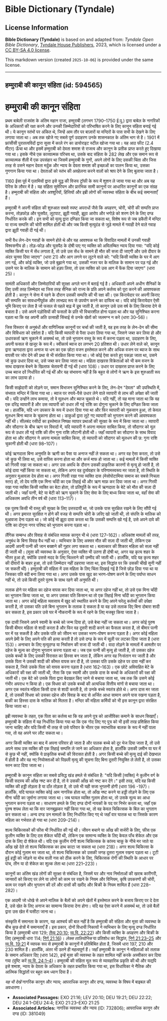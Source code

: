 # Bible Dictionary (Tyndale)

## License Information

**Bible Dictionary (Tyndale)** is based on and adapted from: _Tyndale Open Bible Dictionary_, [Tyndale House Publishers](https://tyndaleopenresources.com/), 2023, which is licensed under a [CC BY-SA 4.0 license](https://creativecommons.org/licenses/by-sa/4.0/legalcode.en).

This markdown version (created `2025-10-06`) is provided under the same license.



--------------------------------

## हम्मुराबी की कानून संहिता (id: 594565)

हम्मुराबी की कानून संहिता
=========================

प्रथम बाबेली राजवंश के अंतिम महान राजा, हम्मुराबी (लगभग 1790–1750 ई.पू.) द्वारा बाबेल के नागरिकों के अधिकारों की रक्षा करने और उनकी ज़िम्मेदारियों को परिभाषित करने के लिए कानून संहिता बनाई गई थी। ये कानून स्तंभों पर अंकित थे, जिन्हें आम तौर पर बाज़ारों या मन्दिरों के पास सभी के देखने के लिए लगाया जाता था। अब तक खोजे गए सबसे पूर्ण उदाहरण उनके शासनकाल के अंतिम भाग से है। 1901 में फ्रांसीसी पुरातत्वविदों द्वारा सुसा में काले रंग का डायोराइट स्टील खोजा गया था। यह आठ फीट (2\.4 मीटर) ऊँचा था और इसमें हम्मुराबी को देवता शमाश से राजत्व और कानून के प्रतीक प्राप्त करते हुए दिखाया गया था। इसके नीचे एक काव्यात्मक परिचय था, उसके बाद संहिता के 282 लेख और एक समान रूप से काव्यात्मक शैली में एक उपसंहार था जिसमें हम्मुराबी के गुणों, अपने लोगों के लिए उसकी चिंता और जिस तरह से उसने महान देवता मर्दुक और न्याय के देवता शमाश की इच्छाओं का पालन किया था, उसका गुणगान किया गया था। देवताओं को स्तंभ की अवहेलना करने वालों को श्राप देने के लिए बुलाया जाता है।

1160 ईसा पूर्व में एलामियों द्वारा इसे युद्ध की विजय ट्रॉफी के रूप में शूशन ले जाया गया था और अब यह पेरिस के लौवर में है। यह संहिता सुमेरियन और प्रारंभिक सामी कानूनों पर आधारित कानूनों का एक संग्रह है। हम्मुराबी की संहिता और अश्शूरियों, हित्तियों और इब्री लोगों की व्यवस्था संहिता के बीच कई समानताएँ हैं।

हम्मुराबी ने अपनी संहिता की शुरुआत सबसे स्पष्ट अपराधों जैसे कि अपहरण, चोरी, चोरी की सम्पत्ति प्राप्त करना, तोड़फोड़ और घुसपैठ, लूटपाट, झूठी गवाही, झूठा आरोप और भगोड़े को शरण देने के लिए दण्ड निर्धारित करके की। इन सभी को मृत्यु द्वारा दण्डित किया जा सकता था, विशेष रूप से जब डकैती में मन्दिर या राज्य सम्पत्ति की चोरी शामिल होती थी और जब किसी मृत्युदंड से जुड़े मामले में गवाही देने वाले गवाह द्वारा झूठी गवाही दी गई थी।

सभी वैध लेन\-देन गवाहों के सामने होते थे और यह आवश्यक था कि विवादित मामलों में उनकी गवाही विश्वसनीय हो। तोड़\-फोड़ और घुसपैठ के दोषी पाए गए व्यक्ति को अविलम्बित न्याय दिया गया: "यदि कोई व्यक्ति किसी घर में सेंध लगाता है, तो उसे उस सेंध के सामने ही मौत की सजा दी जाएगी और उसे दीवार के अंदर चुनवा दिया जाएगा" (धारा 21\) और आग लगने पर लूटने वाले को: "यदि किसी व्यक्ति के घर में आग लग गई, और कोई व्यक्ति, जो उसे बुझाने गया था, उसकी नजर घर के मालिक के सामान पर पड़ गई और उसने घर के मालिक के सामान को हड़प लिया, तो उस व्यक्ति को उस आग में फेंक दिया जाएगा" (धारा 25\)।

सामंती अधिकारों और ज़िम्मेदारियों की सुरक्षा अगले भाग में बताई गई है। अधिकारी अपने अधीन सैनिकों के लिए उसी तरह ज़िम्मेदार था जिस तरह सैनिक को राज्य के प्रति अपने कर्तव्य को पूरा करने की आवश्यकता होती है। कानून ने सेना में रहने के दौरान उसकी सम्पत्ति की भी रक्षा की। एक किरायेदार पर अपनी किराए की सम्पत्ति का सावधानीपूर्वक और लाभप्रद रूप से उपयोग करने का दायित्व था। यदि कोई किरायेदार ऐसी भूमि किराए पर लेता है जो फसल से पहले बाढ़ में डूब जाती है, तो कानून उसे उस वर्ष के लिए किराया देने से बचाता है। उसे अपने पड़ोसियों की फसलों के प्रति भी विचारशील होना पड़ता था और यह सुनिश्चित करना पड़ता था कि वह अपनी अति उत्साही सिंचाई से उनके खेतों को जलमग्न न करे (धारा 30–56\)।

जिस विस्तार से अनुबंधों और वाणिज्यिक कानूनों पर चर्चा की जाती है, वह इस तरह के लेन\-देन की सीमा और विविधता को दर्शाता है। यदि किसी व्यापारी से पैसा उधार लिया गया था, जिसने जब्त कर लिया हो और उधारकर्ता ऋण चुकाने में असमर्थ था, तो उसे भुगतान वस्तु के रूप में करना पड़ता था, उदाहरण के लिए, अपनी फसल से खजूर के रूप में। स्वीकार्य ब्याज दर लगभग 20 प्रतिशत थी। उधार लेने वाले को, कानून द्वारा ऋणदाता द्वारा अनाज या धन का एक छोटा वजन इस्तेमाल करने और अधिक वजन पर ब्याज के साथ वापसी पर जोर देने की प्रथा से भी संरक्षित किया गया था। जो कोई ऐसा करते हुए पकड़ा जाता था, उसने जो कुछ उधार दिया था, उसे जब्त कर लिया जाता था। महिला दाखरस विक्रेताओं को भी कम वजन के साथ दाखरस बेचने के खिलाफ चेतावनी दी गई थी (धारा 108\)। उधार पर दाखरस प्राप्त करने के लिए उच्च ब्याज दरें निर्धारित की गई थीं और यह संभावना नहीं है कि बहुत से लोगों ने ऋण के इस शुरुआती रूप का लाभ उठाया हो।

किसी साझेदारी को तोड़ने पर, समान विभाजन सुनिश्चित करने के लिए, लेन\-देन "देवता" की उपस्थिति में, संभवतः मन्दिर में किया गया था। ब्याज पर रुपये\-पैसे उधार लेने वाले व्यापारी से लाभ की अपेक्षा की जाती थी। यदि उन्होंने लाभ कमाया, तो वे मूलधन और ब्याज चुकाते थे। यदि नहीं, तो यह माना जाता था कि वह एक दरिद्र व्यापारी है और उस व्यापारी को उधार ली गई राशि का दोगुना चुकाने के लिए दण्डित किया जाता था। हालाँकि, यदि धन उपकार के रूप में उधार दिया गया था और फिर व्यापारी को नुकसान हुआ, तो केवल मूलधन बिना ब्याज के चुकाना होता था। डाकुओं द्वारा लूटे गए व्यापारी को भुगतान करने की आवश्यकता नहीं थी। सीलबंद रसीदों का इस्तेमाल निष्पक्ष व्यापार प्रथाओं की सुरक्षा के रूप में किया जाता था। व्यापारी और सौदागर के बीच ऋण पर विवादों में, यदि व्यापारी ने अपना मामला साबित किया, तो सौदागर को मूल रूप से उधार ली गई राशि की तीन गुना राशि लौटानी होती थी। जहाँ व्यापारी का सौदागर के साथ विवाद होता था और सौदागर ने अपना मामला साबित किया, तो व्यापारी को सौदागर को मूलधन की छ: गुना राशि चुकानी होती थी (धारा 98–107\)।

कोई ऋणदाता बिना अनुमति के ऋणी का पैसा या अनाज नहीं ले सकता था। अगर वह ऐसा करता, तो उसे जो कुछ भी लिया था, उसे वापिस करना होता था और कर्ज माफ हो जाता था। कई मामलों में किसी व्यक्ति को गिरवी रखा जा सकता था। अगर उस अवधि के दौरान उसकी प्राकृतिक कारणों से मृत्यु हो जाती है, तो कोई दावा नहीं किया जा सकता था, लेकिन अगर वह दुर्व्यवहार के परिणामस्वरूप मर जाता है, तो स्थिति के अनुसार मुआवज़ा देय होता था। अगर गिरवी रखा गया व्यक्ति दास (मेसोपोटामिया समाज का सबसे निचला स्तर) हो, तो देय राशि एक मिना चाँदी का एक तिहाई थी और ऋण माफ़ कर दिया जाता था। अगर गिरवी रखा गया व्यक्ति किसी व्यक्ति का बेटा होता, तो प्रतिपूर्ति के रूप में ऋणदाता के बेटे को मौत की सज़ा दी जाती थी। जहाँ पत्नी, बेटे या बेटी को ऋण चुकाने के लिए सेवा के लिए बाध्य किया जाता था, वहाँ सेवा की अधिकतम अवधि तीन वर्ष थी (धारा 113–117\)।

एक पुरुष किसी भी वस्तु की सुरक्षा के लिए उत्तरदायी था, जो उसके पास सुरक्षित रखने के लिए सौंपी गई थी। अगर इमारत सुरक्षित न होने की वजह से सम्पत्ति चोरी के ज़रिए खो जाती थी, तो संपत्ति के मालिक को मुआवजा देना पड़ता था। जो कोई भी झूठा दावा करता था कि उसकी सम्पत्ति खो गई है, उसे अपने दावे की राशि का दोगुना नगर परिषद को भुगतान करना पड़ता था।

लैंगिक सम्बन्ध और विवाह से संबंधित व्यापक कानून भी थे (धारा 127–162\)। अधिकांश मामलों की तरह, अनुबंध के बिना विवाह वैध नहीं था। व्यभिचार के लिए अक्सर मौत की सज़ा दी जाती थी, लेकिन एक आदमी अपनी पत्नी की जान बख्शने की गुहार लगा सकता था। बलात्कार की शिकार महिला को सज़ा नहीं दी जाती थी। (मूसा की व्यवस्था के अनुसार, ऐसा व्यक्ति भी उतना ही दोषी था, अगर यह कृत्य शहर के भीतर हुआ हो, क्योंकि उससे मदद के लिए चिल्लाने की उम्मीद की जाती थी। हालाँकि, यदि यह कृत्य शहर की दीवारों के बाहर हुआ, तो उसे ज़िम्मेदार नहीं ठहराया जाता था, इस सिद्धांत पर कि उसकी चीखें सुनी नहीं जा सकती थीं)। हम्मुराबी की संहिता में उस महिला के लिए चिंता दिखाई गई है जिसे छोड़ दिया गया था या जिसका पति बंदी बना लिया गया था। अगर उसके पास खुद का भरण\-पोषण करने के लिए पर्याप्त साधन नहीं थे, तो उसे किसी दूसरे पुरुष के साथ रहने की अनुमति थी।

तलाक होने पर महिला का दहेज वापस कर दिया जाता था, या अगर दहेज नहीं था, तो उसे एक मिना चाँदी का भुगतान किया जाता था, या अगर उसका पति किसान था तो एक तिहाई मिना चाँदी का भुगतान किया जाता था। अगर कोई महिला व्यवसाय में खुद को स्थापित करने के लिए अपने घरेलू कर्तव्यों की उपेक्षा करती है, तो उसका पति उसे बिना भुगतान के तलाक दे सकता है या वह उसे तलाक दिए बिना दोबारा शादी कर सकता है, इस प्रकार उसे घर में नौकरानी के रूप में रहने के लिए मजबूर किया जाता है।

एक दासी जिसने अपने स्वामी के बच्चे को जन्म दिया हो, उसे बेचा नहीं जा सकता था। अगर कोई पुरुष किसी बीमार महिला से शादी करता है और फिर वह दूसरी शादी करने का फैसला करता है, तो बीमार पत्नी घर में रह सकती है और उसके पति को जीवन भर उसका भरण\-पोषण करना पड़ता है। अगर कोई महिला अपने प्रेमी के लिए अपने पति की हत्या करती है तो उसे दण्ड के रूप में सूली पर लटका दिया जाता है (धारा 153\)। अनाचार के लिए मृत्युदण्ड या निर्वासन की सजा दी जाती थी। वादा तोड़ने के मामलों में आमतौर पर दहेज के मूल्य का दोगुना भुगतान करना पड़ता था। जब एक पत्नी की मृत्यु हो जाती है, तो उसका दहेज उसके बच्चों के लिए उसकी विरासत का हिस्सा बन जाता है, लेकिन अगर वह निःसंतान मर जाती है और उसके पिता ने उसकी शादी की कीमत वापस कर दी है, तो उसका पति उसके दहेज पर दावा नहीं कर सकता है, जिसे उसके पिता को वापस करना पड़ता है (धारा 162–163\)। एक छोटे अविवाहित बेटे के अधिकारों की रक्षा की जाती थी, जैसा कि एक स्वामी और उसके दास के बच्चों के अधिकारों की रक्षा की जाती थी। एक बेटे को उसके पिता द्वारा बेदखल किए जाने से बचाया जाता था, जब तक कि उसने कोई गंभीर अपराध न किया हो। एक विधवा को उसके बच्चों की अत्यधिक वित्तीय मांगों से बचाया जाता था। अगर एक स्वतंत्र महिला किसी दास से शादी करती है, तो उनके बच्चे स्वतंत्र होते थे। अगर दास मर जाता है, तो उसकी विधवा को उसका दहेज और विवाह के बाद से अर्जित आधा सामान अपने पास रखना पड़ता है, बाकी का हिस्सा दास के मालिक को मिलता है। मन्दिर की महिला कर्मियों को भी इस कानून द्वारा संरक्षित किया जाता था।

इब्री व्यवस्था के तहत, एक पिता का कर्तव्य था कि वह अपने पुत्र को आजीविका कमाने के साधन सिखाएँ। हम्मुराबी के संहिता में यह निर्धारित किया गया था कि एक गोद लिए गए पुत्र को भी इसी तरह प्रशिक्षित किया जाना चाहिए और यदि किसी भी तरह से उसे परिवार के भीतर एक स्वाभाविक बालक के रूप में नहीं पाला गया, तो वह अपने घर लौट सकता था।

अगर किसी व्यक्ति का बाद में अपना परिवार हो जाता है और पालक बच्चे को दूर भेज दिया जाता है, तो उसे अपने साथ उस व्यक्ति की एक तिहाई सम्पत्ति ले जाने का अधिकार होता है, हालाँकि उसकी ज़मीन या घर में से कुछ भी नहीं, क्योंकि ये प्राकृतिक बच्चों की विरासत होती है। अगर किसी बच्चे की मृत्यु दाई की देखभाल में होती है और वह नए नियोक्ताओं को पिछली मृत्यु की सूचना दिए बिना दूसरी नियुक्ति ले लेती है, तो उसका स्तन काट दिया जाता था।

हम्मुराबी के कानून संहिता का सबसे प्रसिद्ध खंड हमले से संबंधित है: "यदि किसी \[व्यक्ति] ने कुलीन वर्ग के किसी सदस्य की आँख नष्ट कर दी है, तो वे उसकी आँख को नष्ट कर देंगे।" इसी तरह, यदि वह किसी व्यक्ति की हड्डी तोड़ता है या दाँत तोड़ता है, तो उसे भी यही सजा भुगतनी होगी (धारा 196 \-197\)। हालाँकि, यदि घायल व्यक्ति कोई आम नागरिक होता था, तो आँख नष्ट करने या हड्डी तोड़ने के लिए एक मीना चाँदी का जुर्माना लगाया जाता था। जब घायल व्यक्ति गुलाम होता था, तो उसके मूल्य का आधा भुगतान करना पड़ता था। साधारण हमले के लिए दण्ड दोनों नायकों के पद पर निर्भर करता था, जहाँ एक पुरुष शपथ लेता था कि वार जानबूझकर नहीं किया गया था, तो वह केवल चिकित्सक के बिल का भुगतान कर सकता था। अन्य दण्ड उन मामलों के लिए निर्धारित किए गए थे जहाँ वार घातक था या जिसके कारण महिला का गर्भपात हो गया था (धारा 209–214\)।

शल्य चिकित्सकों की फीस भी निर्धारित की गई थी। जीवन बचाने या आँख की सर्जरी के लिए, फीस एक कुलीन व्यक्ति के लिए दस शेकेल चाँदी थी, लेकिन एक सामान्य व्यक्ति के लिए केवल पाँच शेकेल और एक दास के लिए दो शेकेल थी। यदि एक कुलीन रोगी शल्य चिकित्सक के कांस्य चाकू के नीचे मर जाते या आँख खो देते तो शल्य चिकित्सक का हाथ काटा जा सकता था (धारा 218\)। अगर शल्य चिकित्सा के दौरान कोई गुलाम मर जाता था, तो शल्य चिकित्सक को उसकी जगह दूसरा गुलाम रखना पड़ता था। टूटी हुई हड्डी को जोड़ने या मोच वाली नस को ठीक करने के लिए, चिकित्सक रोगी की स्थिति के आधार पर पांच, तीन या दो शेकेल का शुल्क लेता था (धारा 221–223\)।

कानूनों का अंतिम खंड लोगों की सुरक्षा से संबंधित है, जिसमें घर और नाव निर्माताओं की खराब कारीगरी, जानवरों को किराए पर लेने या लोगों को काम पर रखने के नियम और विनियम, कृषि उपकरणों की चोरी, काम पर रखने और भुगतान की दरें और दासों की खरीद और बिक्री के नियम शामिल हैं (धारा 228–282\)।

एक आदमी जो धोखे से अपने मालिक के बैलों को अपने खेतों में इस्तेमाल करने के बजाय किराए पर दे देता है, उसे खेत के लिए अनाज का सामान्य किराया देना होगा। यदि वह ऐसा करने में असमर्थ था, तो उसे बैलों द्वारा उस खेत में घसीटा जाना था।

संस्कृति में समानता के कारण, यह आश्चर्य की बात नहीं है कि हम्मुराबी की संहिता और मूसा की व्यवस्था के बीच कुछ क्षेत्रों में समानताएँ हैं। इस प्रकार, दोनों विधायी निकायों ने व्यभिचार के लिए मृत्यु दण्ड निर्धारित किया है (हम्मुराबी धारा 129; [लैव्य 20:10](https://ref.ly/Lev20:10); [व्य.वि. 22:22](https://ref.ly/Deut22:22)) और किसी व्यक्ति के अपहरण और बिक्री के लिए (हम्मुराबी धारा 114; [निर्ग 21:16](https://ref.ly/Exod21:16))। *लेक्स तालियोनिस* या प्रतिशोध का सिद्धांत, [निर्ग 21:23–25](https://ref.ly/Exod21:23-Exod21:25) और [व्य.वि. 19:21](https://ref.ly/Deut19:21) में व्यापक रूप से हम्मुराबी के कानूनों में प्रतिबिंबित होता है, जिसमें धारा 197, 210 और 230 शामिल हैं। हालाँकि, अंतर भी उतने ही महत्वपूर्ण हैं। जहाँ हम्मुराबी के कानून ने महिलाओं को तलाक के समान अधिकार दिए (धारा 142\), इन्हें मूसा की व्यवस्था के तहत शामिल नहीं करके अस्वीकार कर दिया गया (पुष्टि करें [व्य.वि. 24:1–4](https://ref.ly/Deut24:1-Deut24:4))। हम्मुराबी की संहिता मूल रूप से व्यावहारिक प्रकृति की थी और यद्यपि इसे शमाश, न्याय के देवता के अधिकार के तहत प्रचारित किया गया था, इस विधायिका ने नैतिक और आत्मिक सिद्धांतों पर बहुत कम ध्यान दिया है।

*यह भी देखें* नागरिक कानून और न्याय; आपराधिक कानून और दण्ड, व्यवस्था के विषय में बाइबल की अवधारणा।

* **Associated Passages:** EXO 21:16; LEV 20:10; DEU 19:21; DEU 22:22; DEU 24:1–DEU 24:4; EXO 21:23–EXO 21:25
* **Associated Articles:** नागरिक व्यवस्था और न्याय (ID: 732806); आपराधिक कानून और दण्ड (ID: 381049)

